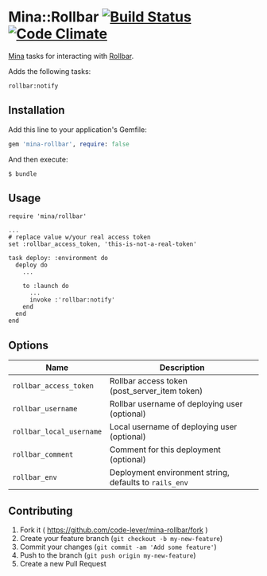 # Mina::Rollbar [![Build Status](https://travis-ci.org/code-lever/mina-rollbar.png)](https://travis-ci.org/code-lever/mina-rollbar) [![Code Climate](https://codeclimate.com/github/code-lever/mina-rollbar.png)](https://codeclimate.com/github/code-lever/mina-rollbar)

[Mina](https://github.com/mina-deploy/mina) tasks for interacting with [Rollbar](http://rollbar.com).

Adds the following tasks:

    rollbar:notify

## Installation

Add this line to your application's Gemfile:

```ruby
gem 'mina-rollbar', require: false
```

And then execute:

    $ bundle

## Usage

    require 'mina/rollbar'

    ...
    # replace value w/your real access token
    set :rollbar_access_token, 'this-is-not-a-real-token'

    task deploy: :environment do
      deploy do
        ...

        to :launch do
          ...
          invoke :'rollbar:notify'
        end
      end
    end

## Options

| Name                         | Description                                            |
| ---------------------------- | ------------------------------------------------------ |
| `rollbar_access_token`       | Rollbar access token (post_server_item token)          |
| `rollbar_username`           | Rollbar username of deploying user (optional)          |
| `rollbar_local_username`     | Local username of deploying user (optional)            |
| `rollbar_comment`            | Comment for this deployment (optional)                 |
| `rollbar_env`                | Deployment environment string, defaults to `rails_env` |

## Contributing

1. Fork it ( https://github.com/code-lever/mina-rollbar/fork )
2. Create your feature branch (`git checkout -b my-new-feature`)
3. Commit your changes (`git commit -am 'Add some feature'`)
4. Push to the branch (`git push origin my-new-feature`)
5. Create a new Pull Request
